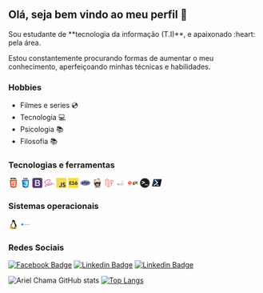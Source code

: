 ## Olá, seja bem vindo ao meu perfil :wave:

<p>Sou estudante de **tecnologia da informação (T.I)**, e apaixonado :heart: pela área.</p>
<p>Estou constantemente procurando formas de aumentar o meu conhecimento, aperfeiçoando minhas técnicas e habilidades.</p>

### Hobbies
- Filmes e series :cd:
- Tecnologia :computer:
- Psicologia :books:
- Filosofia :books:

### Tecnologias e ferramentas
<code><img height="20" src="https://raw.githubusercontent.com/github/explore/80688e429a7d4ef2fca1e82350fe8e3517d3494d/topics/html/html.png"></code>
<code><img height="20" src="https://raw.githubusercontent.com/github/explore/80688e429a7d4ef2fca1e82350fe8e3517d3494d/topics/css/css.png"></code>
<code><img height="20" src="https://raw.githubusercontent.com/github/explore/80688e429a7d4ef2fca1e82350fe8e3517d3494d/topics/bootstrap/bootstrap.png"></code>
<code><img height="20" src="https://raw.githubusercontent.com/github/explore/80688e429a7d4ef2fca1e82350fe8e3517d3494d/topics/sass/sass.png"></code>
<code><img height="20" src="https://raw.githubusercontent.com/github/explore/80688e429a7d4ef2fca1e82350fe8e3517d3494d/topics/javascript/javascript.png"></code>
<code><img height="20" src="https://raw.githubusercontent.com/github/explore/80688e429a7d4ef2fca1e82350fe8e3517d3494d/topics/es6/es6.png"></code>
<code><img height="20" src="https://raw.githubusercontent.com/github/explore/80688e429a7d4ef2fca1e82350fe8e3517d3494d/topics/php/php.png"></code>
<code><img height="20" src="https://raw.githubusercontent.com/github/explore/80688e429a7d4ef2fca1e82350fe8e3517d3494d/topics/composer/composer.png"></code>
<code><img height="20" src="https://raw.githubusercontent.com/github/explore/80688e429a7d4ef2fca1e82350fe8e3517d3494d/topics/laravel/laravel.png"></code>
<code><img height="20" src="https://raw.githubusercontent.com/github/explore/80688e429a7d4ef2fca1e82350fe8e3517d3494d/topics/mysql/mysql.png"></code>
<code><img height="20" src="https://raw.githubusercontent.com/github/explore/80688e429a7d4ef2fca1e82350fe8e3517d3494d/topics/git/git.png"></code>
<code><img height="20" src="https://raw.githubusercontent.com/github/explore/80688e429a7d4ef2fca1e82350fe8e3517d3494d/topics/terminal/terminal.png"></code>
<code><img height="20" src="https://raw.githubusercontent.com/github/explore/80688e429a7d4ef2fca1e82350fe8e3517d3494d/topics/powershell/powershell.png"></code>

### Sistemas operacionais
<code><img height="20" src="https://raw.githubusercontent.com/github/explore/80688e429a7d4ef2fca1e82350fe8e3517d3494d/topics/linux/linux.png"></code>
<code><img height="20" src="https://raw.githubusercontent.com/github/explore/80688e429a7d4ef2fca1e82350fe8e3517d3494d/topics/windows/windows.png"></code>

### Redes Sociais
[![Facebook Badge](https://img.shields.io/badge/-Facebook-blue?style=flat-square&logo=Facebook&logoColor=white&link=https://www.facebook.com/arielrei.ogladiador)](https://www.facebook.com/arielrei.ogladiador)
[![Linkedin Badge](https://img.shields.io/badge/-Instagram-%23E4405F.svg?style=flat-square&logo=Instagram&logoColor=white&link=https://www.instagram.com/arielchama/)](https://www.instagram.com/arielchama/)
[![Linkedin Badge](https://img.shields.io/badge/-LinkedIn-blue?style=flat-square&logo=Linkedin&logoColor=white&link=https://www.linkedin.com/in/ariel-chama-19a4a71b8/)](https://www.linkedin.com/in/ariel-chama-19a4a71b8/)

![Ariel Chama GitHub stats](https://github-readme-stats.vercel.app/api?username=arielchama&show_icons=true&theme=cobalt)
[![Top Langs](https://github-readme-stats.vercel.app/api/top-langs/?username=arielchama&layout=compact&theme=cobalt)](https://github.com/anuraghazra/github-readme-stats)
